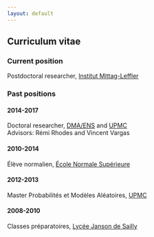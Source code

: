 ```yaml
---
layout: default
---
```


## Curriculum vitae


### Current position

Postdoctoral researcher, [Institut Mittag-Leffler](http://www.mittag-leffler.se)


### Past positions

#### 2014-2017
Doctoral researcher, [DMA/ENS](http://www.math.ens.fr) and [UPMC](http://www.upmc.fr)  
Advisors: Rémi Rhodes and Vincent Vargas

#### 2010-2014
Élève normalien, [École Normale Supérieure](http://www.ens.fr)

#### 2012-2013
Master Probabilités et Modèles Aléatoires, [UPMC](http://www.upmc.fr)

#### 2008-2010
Classes préparatoires, [Lycée Janson de Sailly](http://www.janson-de-sailly.fr)
